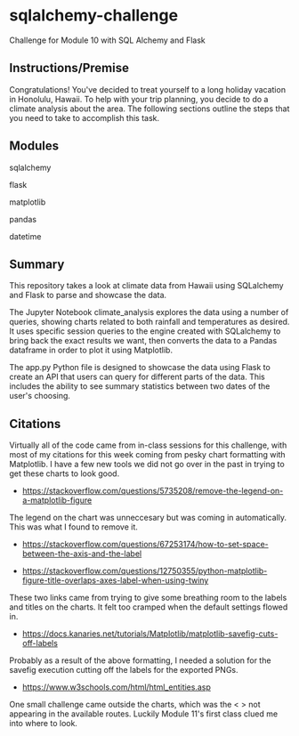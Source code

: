 # sqlalchemy-challenge

Challenge for Module 10 with SQL Alchemy and Flask

## Instructions/Premise

Congratulations! You've decided to treat yourself to a long holiday vacation in Honolulu, Hawaii. To help with your trip planning, you decide to do a climate analysis about the area. The following sections outline the steps that you need to take to accomplish this task.

## Modules

sqlalchemy

flask

matplotlib

pandas

datetime

## Summary

This repository takes a look at climate data from Hawaii using SQLalchemy and Flask to parse and showcase the data.

The Jupyter Notebook climate_analysis explores the data using a number of queries, showing charts related to both rainfall and temperatures as desired. It uses specific session queries to the engine created with SQLalchemy to bring back the exact results we want, then converts the data to a Pandas dataframe in order to plot it using Matplotlib.

The app.py Python file is designed to showcase the data using Flask to create an API that users can query for different parts of the data. This includes the ability to see summary statistics between two dates of the user's choosing. 

## Citations

Virtually all of the code came from in-class sessions for this challenge, with most of my citations for this week coming from pesky chart formatting with Matplotlib. I have a few new tools we did not go over in the past in trying to get these charts to look good.

- https://stackoverflow.com/questions/5735208/remove-the-legend-on-a-matplotlib-figure

The legend on the chart was unneccesary but was coming in automatically. This was what I found to remove it. 

- https://stackoverflow.com/questions/67253174/how-to-set-space-between-the-axis-and-the-label

- https://stackoverflow.com/questions/12750355/python-matplotlib-figure-title-overlaps-axes-label-when-using-twiny

These two links came from trying to give some breathing room to the labels and titles on the charts. It felt too cramped when the default settings flowed in. 

- https://docs.kanaries.net/tutorials/Matplotlib/matplotlib-savefig-cuts-off-labels

Probably as a result of the above formatting, I needed a solution for the savefig execution cutting off the labels for the exported PNGs.

- https://www.w3schools.com/html/html_entities.asp

One small challenge came outside the charts, which was the < > not appearing in the available routes. Luckily Module 11's first class clued me into where to look.